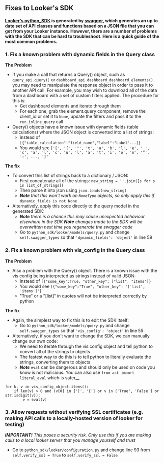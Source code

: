 ## Fixes to Looker's SDK
#### [Looker's python_SDK](https://discourse.looker.com/t/generating-client-sdks-for-the-looker-api/3185) is generated by [swagger](https://swagger.io/), which generates an up to date set of API classes and functions based on a JSON file that you can get from your Looker instance. However, there are a number of problems with the SDK that can be hard to troubleshoot. Here is a quick guide of the most common problems.


### 1. Fix a known problem with dynamic fields in the Query class
**The Problem**
* If you make a call that returns a Query() object, such as `query_api.query()` or `dashboard_api.dashboard_dashboard_elements()` you may need to manipulate the response object in order to pass it to another API call. For example, you may wish to download all of the data from a dashboard with a set of custom filters applied. The procedure for this is:
    * Get dashboard elements and iterate through them
    * For each one, grab the element.query component, remove the client_id or set it to `None`, update the filters and pass it to the `run_inline_query` call
* Query() objects have a known issue with dynamic fields (table calculations) where the JSON object is converted into a list of strings:
  * instead of `[{"table_calculation":"field_name","label":"Label"...]}`
  * You would see `['[', '{', '"', 't', 'a', 'b', 'l', 'e', '_', 'c', 'a', 'l', 'c', 'u', 'l', 'a', 't', 'i', 'o', 'n', '"', ':', ..., ']'`

**The fix**
* To convert this list of strings back to a dictionary / JSON:
  * First concatenate all of the strings: `new_string = ''.join([s for s in list_of_strings])`
  * Then parse it into json using `json.loads(new_string)`
  * _**Note** that this won't work on `NoneType` objects, so only apply this if_ `dynamic_fields is not None`
* Alternatively, apply this code directly to the query model in the generated SDK:
    * _**Note** there is a chance this may cause unexpected behaviour elsewhere in the SDK_
     _**Note** changes made to the SDK will be overwritten next time you regenerate the swagger code_
    * Go to `python_sdk/looker/models/query.py` and change `self.swagger_types` so that `'dynamic_fields': 'object'` in line 59

### 2. Fix a known problem with vis_config in the Query class
**The Problem**
* Also a problem with the Query() object. There is a known issue with the vis config being interpreted as strings instead of valid JSON:
  * instead of `[{"some_key":True, "other_key": ["list", "items"]}`
  * You would see `[{"some_key":"True", "other_key": "['list', 'items']"}`
  * "True" or a "[list]" in quotes will not be interpreted correctly by python

**The fix**
* Again, the simplest way to fix this is to edit the SDK itself:
  * Go to `python_sdk/looker/models/query.py` and change `self.swagger_types` so that `'vis_config': 'object'` in line 55
* Alternatively, if you don't want to change the SDK, we can manually change our own code:
    * We need to iterate through the vis config object and tell python to convert all of the strings to objects
    * The fastest way to do this is to tell python to literally evaluate the strings, converting them to objects
    * _**Note**_ `eval` can be dangerous and should only be used on code you know is not malicious. You can also use `from ast import literal_eval` which is safer__

```
for k, v in vis_config_object.items():
    if len(v) > 0 and (v[0] in ['[', '{'] or v in ['True', 'False'] or str.isdigit(v)):
        v = eval(v)
```

### 3. Allow requests without verifying SSL certificates (e.g. making API calls to a locally-hosted version of looker for testing)
_**IMPORTANT!** This poses a security risk. Only use this if you are making calls to a local looker server that you manage yourself and trust_
* Go to `python_sdk/looker/configuration.py` and change line 93  from `self.verify_ssl = True` to `self.verify_ssl = False`
